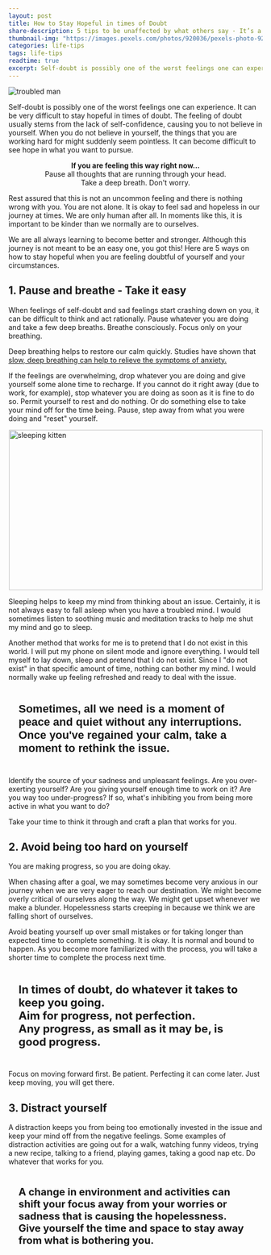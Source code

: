 ```yaml
---
layout: post
title: How to Stay Hopeful in times of Doubt
share-description: 5 tips to be unaffected by what others say · It’s a reflection of themselves · The words are not meant for you · Do not stoop to their level · The world moves on · Keep yourself in check
thumbnail-img: "https://images.pexels.com/photos/920036/pexels-photo-920036.jpeg?auto=compress&cs=tinysrgb&w=1260&h=750&dpr=2"
categories: life-tips
tags: life-tips
readtime: true
excerpt: Self-doubt is possibly one of the worst feelings one can experience. It can be very difficult to stay hopeful in times of doubt. The feeling of doubt usually stems from the lack of self-confidence, causing you to not believe in yourself. When you do not believe in yourself, the things that you are working hard for might suddenly seem pointless. It can become difficult to see hope in what you want to pursue.
---
```


![troubled man](https://images.pexels.com/photos/920036/pexels-photo-920036.jpeg?auto=compress&cs=tinysrgb&w=1260&h=750&dpr=2)

Self-doubt is possibly one of the worst feelings one can experience. It can be very difficult to stay hopeful in times of doubt. The feeling of doubt usually stems from the lack of self-confidence, causing you to not believe in yourself. When you do not believe in yourself, the things that you are working hard for might suddenly seem pointless. It can become difficult to see hope in what you want to pursue.

<div style="text-align:center;"><b>If you are feeling this way right now...</b>
<br/>
Pause all thoughts that are running through your head.
<br/>
Take a deep breath. Don't worry.</div>
  
Rest assured that this is not an uncommon feeling and there is nothing wrong with you. You are not alone. It is okay to feel sad and hopeless in our journey at times. We are only human after all. In moments like this, it is important to be kinder than we normally are to ourselves.

We are all always learning to become better and stronger. Although this journey is not meant to be an easy one, you got this! Here are 5 ways on how to stay hopeful when you are feeling doubtful of yourself and your circumstances.

## 1. Pause and breathe - Take it easy

When feelings of self-doubt and sad feelings start crashing down on you, it can be difficult to think and act rationally. Pause whatever you are doing and take a few deep breaths. Breathe consciously. Focus only on your breathing.

Deep breathing helps to restore our calm quickly. Studies have shown that [slow, deep breathing can help to relieve the symptoms of anxiety.](https://www.bbc.com/worklife/article/20200303-why-slowing-your-breathing-helps-you-relax) 

If the feelings are overwhelming, drop whatever you are doing and give yourself some alone time to recharge. If you cannot do it right away (due to work, for example), stop whatever you are doing as soon as it is fine to do so. Permit yourself to rest and do nothing. Or do something else to take your mind off for the time being. Pause, step away from what you were doing and "reset" yourself.

<img src="https://images.pexels.com/photos/290164/pexels-photo-290164.jpeg?auto=compress&cs=tinysrgb&w=1260&h=750&dpr=1" alt="sleeping kitten" style="width:503px; height:318px; display: block; margin: 0 auto;">

Sleeping helps to keep my mind from thinking about an issue. Certainly, it is not always easy to fall asleep when you have a troubled mind. I would sometimes listen to soothing music and meditation tracks to help me shut my mind and go to sleep.

Another method that works for me is to pretend that I do not exist in this world. I will put my phone on silent mode and ignore everything. I would tell myself to lay down, sleep and pretend that I do not exist. Since I "do not exist" in that specific amount of time, nothing can bother my mind. I would normally wake up feeling refreshed and ready to deal with the issue.

<p style="font-size:22px;padding:20px;font-family:arial"><b>Sometimes, all we need is a moment of peace and quiet without any interruptions. Once you've regained your calm, take a moment to rethink the issue.</b></p>

Identify the source of your sadness and unpleasant feelings. Are you over-exerting yourself? Are you giving yourself enough time to work on it? Are you way too under-progress? If so, what's inhibiting you from being more active in what you want to do?

Take your time to think it through and craft a plan that works for you.

## 2. Avoid being too hard on yourself

You are making progress, so you are doing okay.

When chasing after a goal, we may sometimes become very anxious in our journey when we are very eager to reach our destination. We might become overly critical of ourselves along the way. We might get upset whenever we make a blunder. Hopelessness starts creeping in because we think we are falling short of ourselves.

Avoid beating yourself up over small mistakes or for taking longer than expected time to complete something. It is okay. It is normal and bound to happen. As you become more familiarized with the process, you will take a shorter time to complete the process next time.

<p style="font-size:22px;padding:20px;"><b>In times of doubt, do whatever it takes to keep you going.
<br/>Aim for progress, not perfection.
<br/>Any progress, as small as it may be, is good progress.</b></p>

Focus on moving forward first. Be patient. Perfecting it can come later. Just keep moving, you will get there.

## 3. Distract yourself

A distraction keeps you from being too emotionally invested in the issue and keep your mind off from the negative feelings. Some examples of distraction activities are going out for a walk, watching funny videos, trying a new recipe, talking to a friend, playing games, taking a good nap etc. Do whatever that works for you.

<p style="font-size:20px;padding:20px;"><b>A change in environment and activities can shift your focus away from your worries or sadness that is causing the hopelessness. 
<br/>Give yourself the time and space to stay away from what is bothering you.</b></p>

